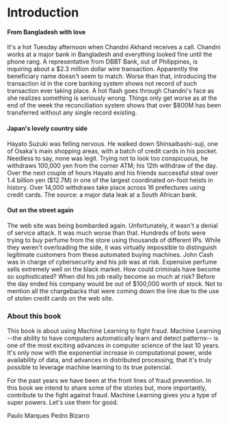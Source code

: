 # Introduction

#### From Bangladesh with love
It's a hot Tuesday afternoon when Chandni Akhand receives a call. Chandni works at a major bank in Bangladesh and everything looked fine until the phone rang. A representative from DBBT Bank, out of Philippines, is inquiring about a $2.3 million dollar wire transaction. Apparently the beneficiary name doesn't seem to match. Worse than that, introducing the transaction id in the core banking system shows not record of such transaction ever taking place. A hot flash goes through Chandni's face as she realizes something is seriously wrong. Things only get worse as at the end of the week the reconciliation system shows that over $800M has been transferred without any single record existing.


#### Japan's lovely country side
Hayato Suzuki was felling nervous. He walked down Shinsaibashi-suji, one of Osaka's main shopping areas, with a batch of credit cards in his pocket. Needless to say, none was legit. Trying not to look too conspicuous, he withdraws 100,000 yen from the corner ATM; his 12th withdraw of the day. Over the next couple of hours Hayato and his friends successful steal over 1.4 billion yen ($12.7M) in one of the largest coordinated on-foot heists in history. Over 14,000 withdraws take place across 16 prefectures using credit cards. The source: a major data leak at a South African bank.

#### Out on the street again
The web site was being bombarded again. Unfortunately, it wasn't a denial of service attack. It was much worse than that. Hundreds of bots were trying to buy perfume from the store using thousands of different IPs. While they weren't overloading the side, it was virtually impossible to distinguish legitimate customers from these automated buying machines. John Cash was in charge of cybersecurity and his job was at risk. Expensive perfume sells extremely well on the black market. How could criminals have become so sophisticated? When did his job really become so much at risk? Before the day ended his company would be out of $100,000 worth of stock. Not to mention all the chargebacks that were coming down the line due to the use of stolen credit cards on the web site.

### About this book
This book is about using Machine Learning to fight fraud. Machine Learning --the ability to have computers automatically learn and detect patterns-- is one of the most exciting advances in computer science of the last 10 years. It's only now with the exponential increase in computational power, wide availability of data, and advances in distributed processing, that it's truly possible to leverage machine learning to its true potencial.

For the past years we have been at the front lines of fraud prevention. In this book we intend to share some of the stories but, more importantly, contribute to the fight against fraud. Machine Learning gives you a type of super powers. Let's use them for good.

Paulo Marques
Pedro Bizarro




